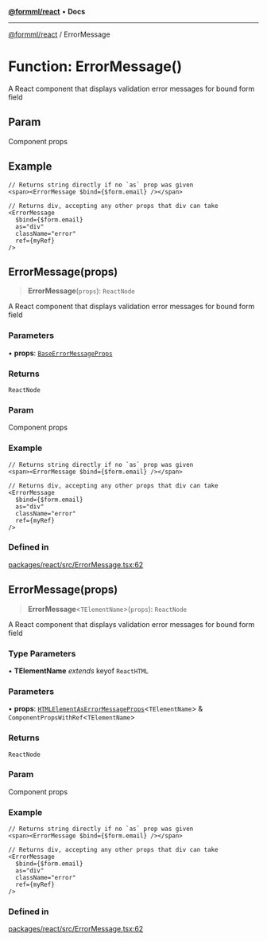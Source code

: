 [**@formml/react**](../README.md) • **Docs**

---

[@formml/react](../globals.md) / ErrorMessage

# Function: ErrorMessage()

A React component that displays validation error messages for bound form field

## Param

Component props

## Example

```tsx
// Returns string directly if no `as` prop was given
<span><ErrorMessage $bind={$form.email} /></span>

// Returns div, accepting any other props that div can take
<ErrorMessage
  $bind={$form.email}
  as="div"
  className="error"
  ref={myRef}
/>
```

## ErrorMessage(props)

> **ErrorMessage**(`props`): `ReactNode`

A React component that displays validation error messages for bound form field

### Parameters

• **props**: [`BaseErrorMessageProps`](../interfaces/BaseErrorMessageProps.md)

### Returns

`ReactNode`

### Param

Component props

### Example

```tsx
// Returns string directly if no `as` prop was given
<span><ErrorMessage $bind={$form.email} /></span>

// Returns div, accepting any other props that div can take
<ErrorMessage
  $bind={$form.email}
  as="div"
  className="error"
  ref={myRef}
/>
```

### Defined in

[packages/react/src/ErrorMessage.tsx:62](https://github.com/formml/formml/blob/527c6e93502cf5114979de3946b0cc8cf0790b3f/packages/react/src/ErrorMessage.tsx#L62)

## ErrorMessage(props)

> **ErrorMessage**\<`TElementName`\>(`props`): `ReactNode`

A React component that displays validation error messages for bound form field

### Type Parameters

• **TElementName** _extends_ keyof `ReactHTML`

### Parameters

• **props**: [`HTMLElementAsErrorMessageProps`](../interfaces/HTMLElementAsErrorMessageProps.md)\<`TElementName`\> & `ComponentPropsWithRef`\<`TElementName`\>

### Returns

`ReactNode`

### Param

Component props

### Example

```tsx
// Returns string directly if no `as` prop was given
<span><ErrorMessage $bind={$form.email} /></span>

// Returns div, accepting any other props that div can take
<ErrorMessage
  $bind={$form.email}
  as="div"
  className="error"
  ref={myRef}
/>
```

### Defined in

[packages/react/src/ErrorMessage.tsx:62](https://github.com/formml/formml/blob/527c6e93502cf5114979de3946b0cc8cf0790b3f/packages/react/src/ErrorMessage.tsx#L62)
